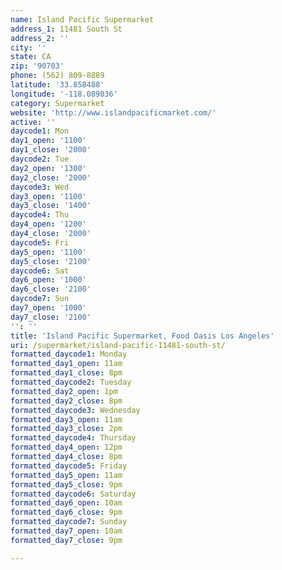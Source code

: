 ```yaml
---
name: Island Pacific Supermarket
address_1: 11481 South St
address_2: ''
city: ''
state: CA
zip: '90703'
phone: (562) 809-8889
latitude: '33.858488'
longitude: '-118.089036'
category: Supermarket
website: 'http://www.islandpacificmarket.com/'
active: ''
daycode1: Mon
day1_open: '1100'
day1_close: '2000'
daycode2: Tue
day2_open: '1300'
day2_close: '2000'
daycode3: Wed
day3_open: '1100'
day3_close: '1400'
daycode4: Thu
day4_open: '1200'
day4_close: '2000'
daycode5: Fri
day5_open: '1100'
day5_close: '2100'
daycode6: Sat
day6_open: '1000'
day6_close: '2100'
daycode7: Sun
day7_open: '1000'
day7_close: '2100'
'': ''
title: 'Island Pacific Supermarket, Food Oasis Los Angeles'
uri: /supermarket/island-pacific-11481-south-st/
formatted_daycode1: Monday
formatted_day1_open: 11am
formatted_day1_close: 8pm
formatted_daycode2: Tuesday
formatted_day2_open: 1pm
formatted_day2_close: 8pm
formatted_daycode3: Wednesday
formatted_day3_open: 11am
formatted_day3_close: 2pm
formatted_daycode4: Thursday
formatted_day4_open: 12pm
formatted_day4_close: 8pm
formatted_daycode5: Friday
formatted_day5_open: 11am
formatted_day5_close: 9pm
formatted_daycode6: Saturday
formatted_day6_open: 10am
formatted_day6_close: 9pm
formatted_daycode7: Sunday
formatted_day7_open: 10am
formatted_day7_close: 9pm

---
```

